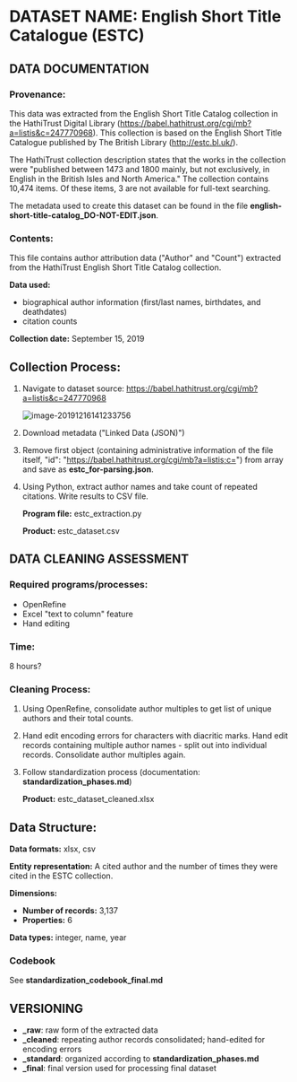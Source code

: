 # DATASET NAME: English Short Title Catalogue (ESTC)

## DATA DOCUMENTATION

### Provenance:

This data was extracted from the English Short Title Catalog collection in the HathiTrust Digital Library (<https://babel.hathitrust.org/cgi/mb?a=listis&c=247770968>). This collection is based on the English Short Title Catalogue published by The British Library (<http://estc.bl.uk/>).

The HathiTrust collection description states that the works in the collection were "published between 1473 and 1800 mainly, but not exclusively, in English in the British Isles and North America." The collection contains 10,474 items. Of these items, 3 are not available for full-text searching.

The metadata used to create this dataset can be found in the file **english-short-title-catalog_DO-NOT-EDIT.json**.

### Contents:

This file contains author attribution data ("Author" and "Count") extracted from the HathiTrust English Short Title Catalog collection.

**Data used:** 

- biographical author information (first/last names, birthdates, and deathdates)
- citation counts

**Collection date:** September 15, 2019



## Collection Process:

1. Navigate to dataset source: <https://babel.hathitrust.org/cgi/mb?a=listis&c=247770968>

   ![image-20191216141233756](C:\Users\Jasmine\AppData\Roaming\Typora\typora-user-images\image-20191216141233756.png)

2. Download metadata ("Linked Data (JSON)")

3. Remove first object (containing administrative information of the file itself, "id": "https://babel.hathitrust.org/cgi/mb?a=listis;c=") from array and save as **estc_for-parsing.json**.

4. Using Python, extract author names and take count of repeated citations. Write results to CSV file.

   **Program file:** estc_extraction.py

   **Product:** estc_dataset.csv



## DATA CLEANING ASSESSMENT

### Required programs/processes:

- OpenRefine
- Excel "text to column" feature
- Hand editing

### Time:

8 hours?

### Cleaning Process: 

1. Using OpenRefine, consolidate author multiples to get list of unique authors and their total counts.

2. Hand edit encoding errors for characters with diacritic marks. Hand edit records containing multiple author names - split out into individual records. Consolidate author multiples again.

3. Follow standardization process (documentation: **standardization_phases.md**)

   **Product:** estc_dataset_cleaned.xlsx



## Data Structure:

**Data formats:** xlsx, csv

**Entity representation:** A cited author and the number of times they were cited in the ESTC collection.

**Dimensions:** 

- **Number of records:** 3,137
- **Properties:** 6

**Data types:** integer, name, year

### Codebook

See **standardization_codebook_final.md**



## VERSIONING

- **_raw**: raw form of the extracted data
- **_cleaned**: repeating author records consolidated; hand-edited for encoding errors
- **_standard**: organized according to **standardization_phases.md**
- **_final**: final version used for processing final dataset